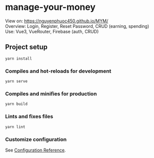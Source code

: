 # manage-your-money
View on: https://nguyenphuoc450.github.io/MYM/ \
Overview: Login, Register, Reset Password,  CRUD (earning, spending)   \
Use: Vue3, VueRouter, Firebase (auth, CRUD)
## Project setup
```
yarn install
```

### Compiles and hot-reloads for development
```
yarn serve
```

### Compiles and minifies for production
```
yarn build
```

### Lints and fixes files
```
yarn lint
```

### Customize configuration
See [Configuration Reference](https://cli.vuejs.org/config/).
